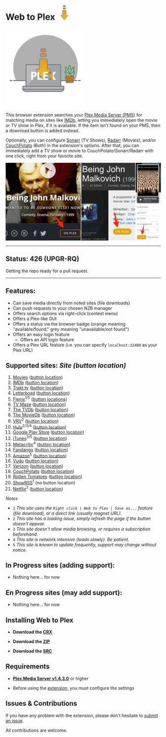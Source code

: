 # Web to Plex ![Icon](src/img/48.png)

![Logo](src/img/256.png)

This browser extension searches your [Plex Media Server (PMS)](https://www.plex.tv/downloads/) for matching media on sites like [IMDb](https://imdb.com), letting you immediately open the movie or TV show in Plex, if it is available. If the item isn't found on your PMS, then a download button is added instead.

Optionally, you can configure [Sonarr](https://sonarr.tv/) (TV Shows), [Radarr](https://radarr.video/) (Movies), and/or [CouchPotato](https://couchpota.to/) (Both) in the extension's options. After that, you can immediately add a TV show or movie to CouchPotato/Sonarr/Radarr with one click, right from your favorite site.

![Examples](example.png)

----

## Status: 426 (UPGR-RQ)

Getting the repo ready for a pull request.

----

## Features:

- Can save media directly from noted sites (file downloads)
- Can push requests to your chosen NZB manager
- Offers search options via right-click (context menu)
- Offers a Plex-like GUI
- Offers a status via the browser badge (orange meaning "available/found," grey meaning "unavailable/not found")
- Offers an easy login feature
	- Offers an API login feature
- Offers a Plex URL feature (i.e. you can specify `localhost:32400` as your Plex URL)

## Supported sites: *Site (button location)*

1.  [Movieo](http://movieo.me/) ([button location](button-locations/movieo.png))
2.  [IMDb](http://imdb.com/) ([button location](button-locations/imdb.png))
3.  [Trakt.tv](https://trakt.tv/) ([button location](button-locations/trakt.png))
4.  [Letterboxd](https://letterboxd.com/) ([button location](button-locations/letterboxd.png))
5.  [Flenix](https://flenix.co/)<sup>1/5</sup> ([button locations](button-locations/flenix.png))
6.  [TV Maze](http://www.tvmaze.com/) ([button location](button-locations/tvmaze.png))
7.  [The TVDb](https://www.thetvdb.com/) ([button location](button-locations/tvdb.png))
8.  [The MovieDb](https://www.themoviedb.org/) ([button location](button-locations/tmdb.png))
9.  [VRV](https://vrv.co/)<sup>2</sup> ([button location](button-locations/vrv.png))
10. [Hulu](https://hulu.com/)<sup>2/3/4</sup> ([button location](button-locations/hulu.png))
11. [Google Play Store](https://play.google.com/store/movies/) ([button location](button-locations/google.png))
12. [iTunes](https://itunes.apple.com/)<sup>3/5</sup> ([button location](button-locations/itunes.png))
13. [Metacritic](http://www.metacritic.com/)<sup>4</sup> ([button location](button-locations/metacritic.png))
14. [Fandango](https://www.fandango.com/) ([button location](button-locations/fandango.png))
15. [Amazon](https://www.amazon.com/)<sup>5</sup> ([button location](button-locations/amazon.png))
16. [Vudu](https://www.vudu.com/) ([button location](button-locations/vudu.png))
17. [Verizon](https://www.tv.verizon.com/) ([button location](button-locations/verizon.png))
18. [CouchPotato](http://couchpotato.life/) ([button location](button-locations/couch-potato.png))
19. [Rotten Tomatoes](https://www.rottentomatoes.com/) ([button location](button-locations/rotten-tomatoes.png))
20. [ShowRSS](https://showrss.info/)<sup>1</sup> (no button location)
21. [Netflix](https://netflix.com/)<sup>3</sup> ([button location](button-locations/netflix.png))

*Notes*

- `1` *This site uses the `Right click | Web to Plex | Save as...` feature (file download), or a direct link (usually magnet URL).*
- `2` *This site has a loading issue, simply refresh the page if the button doesn't appear.*
- `3` *This site doesn't allow media browsing, or requires a subscription beforehand.*
- `4` *This site is network intensive (loads slowly). Be patient.*
- `5` *This site is known to update frequently, support may change without notice.*

## In Progress sites (adding support):

- Nothing here... for now

## En Progress sites (may add support):

- Nothing here... for now

## Installing Web to Plex

- **Download the [CRX](https://github.com/Ephellon/web-to-plex/raw/master/src.crx)**

- **Download the [ZIP](https://github.com/Ephellon/web-to-plex/raw/master/src.zip)**

- **Download the [SRC](https://github.com/Ephellon/web-to-plex/archive/master.zip)**

## Requirements

+ [**Plex Media Server v1.4.3.0**](https://www.plex.tv/downloads/#getdownload) or higher

+ Before using the [extension](chrome://extensions), you must configure the settings

## Issues & Contributions

If you have any problem with the extension, please don't hesitate to [submit an issue](https://github.com/Ephellon/web-to-plex/issues/new).

All contributions are welcome.
